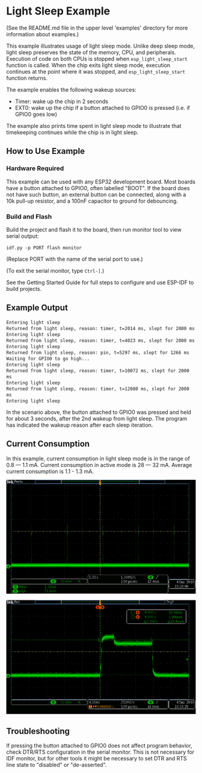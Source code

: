 # Light Sleep Example

(See the README.md file in the upper level 'examples' directory for more information about examples.)

This example illustrates usage of light sleep mode. Unlike deep sleep mode, light sleep preserves the state of the memory, CPU, and peripherals. Execution of code on both CPUs is stopped when `esp_light_sleep_start` function is called. When the chip exits light sleep mode, execution continues at the point where it was stopped, and `esp_light_sleep_start` function returns.

The example enables the following wakeup sources:

- Timer: wake up the chip in 2 seconds
- EXT0: wake up the chip if a button attached to GPIO0 is pressed (i.e. if GPIO0 goes low)

The example also prints time spent in light sleep mode to illustrate that timekeeping continues while the chip is in light sleep.

## How to Use Example

### Hardware Required

This example can be used with any ESP32 development board. Most boards have a button attached to GPIO0, often labelled "BOOT". If the board does not have such button, an external button can be connected, along with a 10k pull-up resistor, and a 100nF capacitor to ground for debouncing.

### Build and Flash

Build the project and flash it to the board, then run monitor tool to view serial output:

```
idf.py -p PORT flash monitor
```

(Replace PORT with the name of the serial port to use.)

(To exit the serial monitor, type ``Ctrl-]``.)

See the Getting Started Guide for full steps to configure and use ESP-IDF to build projects.

## Example Output

```
Entering light sleep
Returned from light sleep, reason: timer, t=2014 ms, slept for 2000 ms
Entering light sleep
Returned from light sleep, reason: timer, t=4023 ms, slept for 2000 ms
Entering light sleep
Returned from light sleep, reason: pin, t=5297 ms, slept for 1266 ms
Waiting for GPIO0 to go high...
Entering light sleep
Returned from light sleep, reason: timer, t=10072 ms, slept for 2000 ms
Entering light sleep
Returned from light sleep, reason: timer, t=12080 ms, slept for 2000 ms
Entering light sleep
```

In the scenario above, the button attached to GPIO0 was pressed and held for about 3 seconds, after the 2nd wakeup from light sleep. The program has indicated the wakeup reason after each sleep iteration.

## Current Consumption

In this example, current consumption in light sleep mode is in the range of 0.8 — 1.1 mA. Current consumption in active mode is 28 — 32 mA. Average current consumption is 1.1 - 1.3 mA.

![Current consumption overview graph](image/light_sleep_scope.png)

![Current consumption in active mode](image/light_sleep_scope_zoom.png)


## Troubleshooting

If pressing the button attached to GPIO0 does not affect program behavior, check DTR/RTS configuration in the serial monitor. This is not necessary for IDF monitor, but for other tools it might be necessary to set DTR and RTS line state to "disabled" or "de-asserted".

